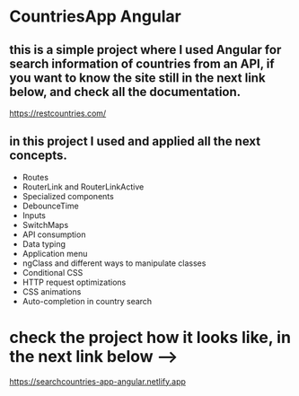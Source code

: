# CountriesApp Angular

## this is a simple project where I used Angular for search information of countries from an API, if you want to know the site still in the next link below, and check all the documentation.

https://restcountries.com/

## in this project I used and applied all the next concepts.

- Routes
- RouterLink and RouterLinkActive
- Specialized components
- DebounceTime
- Inputs
- SwitchMaps
- API consumption
- Data typing
- Application menu
- ngClass and different ways to manipulate classes
- Conditional CSS
- HTTP request optimizations
- CSS animations
- Auto-completion in country search

# check the project how it looks like, in the next link below -->

https://searchcountries-app-angular.netlify.app
